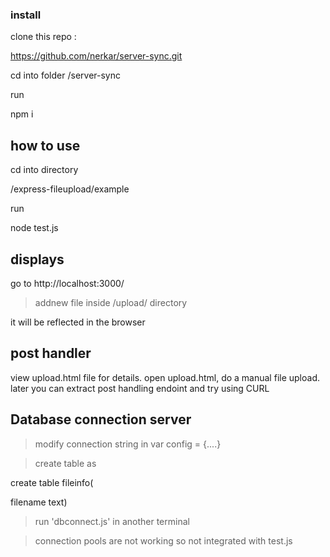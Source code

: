 ### install
clone this repo :

https://github.com/nerkar/server-sync.git

cd into folder 
/server-sync

run

npm i

## how to use
cd into directory

/express-fileupload/example

run

node test.js

## displays

go to 
http://localhost:3000/

> addnew file inside /upload/ directory

it will be reflected in the browser
  
## post handler

view upload.html file for details.
open upload.html,
do a manual file upload. later you can extract post handling endoint and try using CURL

## Database connection server

> modify connection string in var config = {....}

> create table as

create table fileinfo(

filename text)

> run 'dbconnect.js' in another terminal 


>  connection pools are not working so not integrated with test.js
 